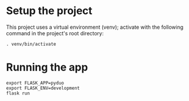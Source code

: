 # Setup the project

This project uses a virtual environment (venv); activate with the following command in the project's root directory:
```
. venv/bin/activate
```

# Running the app
```
export FLASK_APP=pyduo
export FLASK_ENV=development
flask run
```